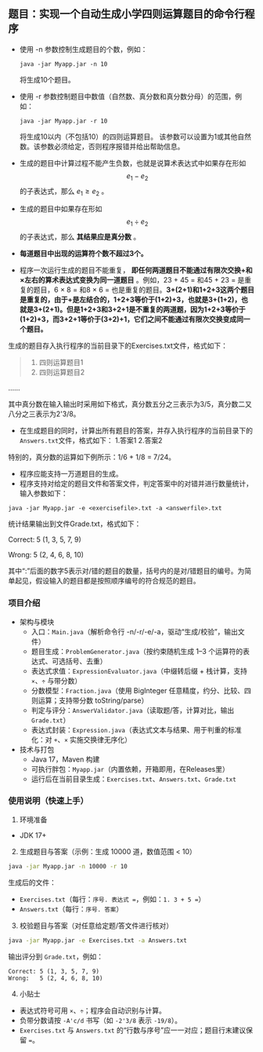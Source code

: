 ## 题目：实现一个自动生成小学四则运算题目的命令行程序

* 使用 -n 参数控制生成题目的个数，例如：

  `java -jar Myapp.jar -n 10`
  
  将生成10个题目。
  
* 使用 -r 参数控制题目中数值（自然数、真分数和真分数分母）的范围，例如：
  
  `java -jar Myapp.jar -r 10`

  将生成10以内（不包括10）的四则运算题目。 该参数可以设置为1或其他自然数。该参数必须给定，否则程序报错并给出帮助信息。
  
* 生成的题目中计算过程不能产生负数，也就是说算术表达式中如果存在形如$$e_1 − e_2$$的子表达式，那么 $e_1 ≥ e_2$ 。

* 生成的题目中如果存在形如$$e_1 ÷ e_2$$的子表达式，那么 ****其结果应是真分数**** 。

* **每道题目中出现的运算符个数不超过3个。**

* 程序一次运行生成的题目不能重复， **即任何两道题目不能通过有限次交换+和×左右的算术表达式变换为同一道题目** 。例如，23 + 45 = 和45 + 23 = 是重复的题目，6 × 8 = 和8 × 6 = 也是重复的题目。**3+(2+1)和1+2+3这两个题目是重复的，由于+是左结合的，1+2+3等价于(1+2)+3，也就是3+(1+2)，也就是3+(2+1)。但是1+2+3和3+2+1是不重复的两道题，因为1+2+3等价于(1+2)+3，而3+2+1等价于(3+2)+1，它们之间不能通过有限次交换变成同一个题目。**

生成的题目存入执行程序的当前目录下的Exercises.txt文件，格式如下：
> 1. 四则运算题目1
> 2. 四则运算题目2

……

其中真分数在输入输出时采用如下格式，真分数五分之三表示为3/5，真分数二又八分之三表示为2'3/8。

* 在生成题目的同时，计算出所有题目的答案，并存入执行程序的当前目录下的 `Answers.txt`文件，格式如下：
  1.答案1
  2.答案2

特别的，真分数的运算如下例所示：1/6 + 1/8 = 7/24。

* 程序应能支持一万道题目的生成。
* 程序支持对给定的题目文件和答案文件，判定答案中的对错并进行数量统计，输入参数如下：

`java -jar Myapp.jar -e <exercisefile>.txt -a <answerfile>.txt`

  统计结果输出到文件Grade.txt，格式如下：

  Correct: 5 (1, 3, 5, 7, 9)

  Wrong: 5 (2, 4, 6, 8, 10)

其中“:”后面的数字5表示对/错的题目的数量，括号内的是对/错题目的编号。为简单起见，假设输入的题目都是按照顺序编号的符合规范的题目。

### 项目介绍

- 架构与模块
  - 入口：`Main.java`（解析命令行 -n/-r/-e/-a，驱动“生成/校验”，输出文件）
  - 题目生成：`ProblemGenerator.java`（按约束随机生成 1–3 个运算符的表达式、可选括号、去重）
  - 表达式求值：`ExpressionEvaluator.java`（中缀转后缀 + 栈计算，支持 `×`、`÷` 与带分数）
  - 分数模型：`Fraction.java`（使用 BigInteger 任意精度，约分、比较、四则运算；支持带分数 toString/parse）
  - 判定与评分：`AnswerValidator.java`（读取题/答，计算对比，输出 `Grade.txt`）
  - 表达式封装：`Expression.java`（表达式文本与结果、用于判重的标准化：对 `+`、`×` 实施交换律无序化）
- 技术与打包
  - Java 17，Maven 构建
  - 可执行胖包：`Myapp.jar`（内置依赖，开箱即用，在Releases里）
  - 运行后在当前目录生成：`Exercises.txt`、`Answers.txt`、`Grade.txt`

### 使用说明（快速上手）
1) 环境准备
- JDK 17+

2) 生成题目与答案（示例：生成 10000 道，数值范围 < 10）
```cmd
java -jar Myapp.jar -n 10000 -r 10
```
生成后的文件：
- `Exercises.txt`（每行：`序号. 表达式 =`，例如：`1. 3 + 5 =`）
- `Answers.txt`（每行：`序号. 答案`）

3) 校验题目与答案（对任意给定题/答文件进行核对）
```cmd
java -jar Myapp.jar -e Exercises.txt -a Answers.txt
```
输出评分到 `Grade.txt`，例如：
```
Correct: 5 (1, 3, 5, 7, 9)
Wrong:   5 (2, 4, 6, 8, 10)
```

4) 小贴士
- 表达式符号可用 `×`、`÷`；程序会自动识别与计算。
- 负带分数请按 `-A'c/d` 书写（如 `-2'3/8` 表示 `-19/8`）。
- `Exercises.txt` 与 `Answers.txt` 的“行数与序号”应一一对应；题目行末建议保留 `=`。
